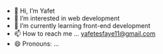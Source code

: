 - 👋 Hi, I’m Yafet
- 👀 I’m interested in web development
- 🌱 I’m currently learning front-end development
- 📫 How to reach me ... yafetesfaye11@gmail.com
- 😄 Pronouns: ...


<!---
yaftes/yaftes is a ✨ special ✨ repository because its `README.md` (this file) appears on your GitHub profile.
You can click the Preview link to take a look at your changes.
--->
